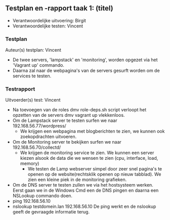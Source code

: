 ## Testplan en -rapport taak 1: (titel)

* Verantwoordelijke uitvoering: Birgit
* Verantwoordelijke testen: Vincent

### Testplan

Auteur(s) testplan: Vincent

- De twee servers, 'lampstack' en 'monitoring', worden opgezet via het 'Vagrant up' commando.
- Daarna zal naar de webpagina's van de servers gesurft worden om de services te testen.

### Testrapport

Uitvoerder(s) test: Vincent

- Na toevoegen van de roles dmv role-deps.sh script verloopt het opzetten van de servers dmv vagrant up vlekkenloos.
- Om de Lampstack server te testen surfen we naar 192.168.56.77/wordpress/
  - We krijgen een webpagina met blogberichten te zien, we kunnen ook zoekopdrachten uitvoeren.
- Om de Monitoring server te bekijken surfen we naar 192.168.56.70/collectd/
  - We krijgen de monitoring service te zien. We kunnen een server kiezen alsook de data die we wensen te zien (cpu, interface, load, memory)
    - We testen de Lamp webserver simpel door zeer snel pagina's te openen op de website(rechtsklik openen op nieuw tabblad). We zien een kleine piek in de monitoring grafieken.
-  Om de DNS server te testen zullen we via het hostsysteem werken. Eerst gaan we in de Windows Cmd een de DNS pingen en daarna een NSLookup commando doen.
  - ping 192.168.56.10
  - nslookup testdomein.lan 192.168.56.10
De ping werkt en de nslookup geeft de gevraagde informatie terug. 
